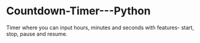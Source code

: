 # Countdown-Timer---Python
Timer where you can input hours, minutes and seconds with features-  start, stop, pause and resume.

